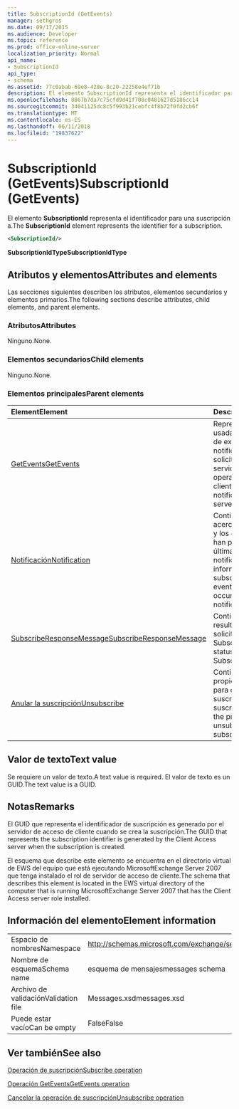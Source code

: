 ```yaml
---
title: SubscriptionId (GetEvents)
manager: sethgros
ms.date: 09/17/2015
ms.audience: Developer
ms.topic: reference
ms.prod: office-online-server
localization_priority: Normal
api_name:
- SubscriptionId
api_type:
- schema
ms.assetid: 77c0abab-69e8-428e-8c20-22258e4ef71b
description: El elemento SubscriptionId representa el identificador para una suscripción a.
ms.openlocfilehash: 8867b7da7c75cfd9d41f708c0481627d5186cc14
ms.sourcegitcommit: 34041125dc8c5f993b21cebfc4f8b72f0fd2cb6f
ms.translationtype: MT
ms.contentlocale: es-ES
ms.lasthandoff: 06/11/2018
ms.locfileid: "19837622"
---
```

# <a name="subscriptionid-getevents"></a><span data-ttu-id="de65a-103">SubscriptionId (GetEvents)</span><span class="sxs-lookup"><span data-stu-id="de65a-103">SubscriptionId (GetEvents)</span></span>

<span data-ttu-id="de65a-104">El elemento **SubscriptionId** representa el identificador para una suscripción a.</span><span class="sxs-lookup"><span data-stu-id="de65a-104">The **SubscriptionId** element represents the identifier for a subscription.</span></span> 
  
```xml
<SubscriptionId/>
```

 <span data-ttu-id="de65a-105">**SubscriptionIdType**</span><span class="sxs-lookup"><span data-stu-id="de65a-105">**SubscriptionIdType**</span></span>
## <a name="attributes-and-elements"></a><span data-ttu-id="de65a-106">Atributos y elementos</span><span class="sxs-lookup"><span data-stu-id="de65a-106">Attributes and elements</span></span>

<span data-ttu-id="de65a-107">Las secciones siguientes describen los atributos, elementos secundarios y elementos primarios.</span><span class="sxs-lookup"><span data-stu-id="de65a-107">The following sections describe attributes, child elements, and parent elements.</span></span>
  
### <a name="attributes"></a><span data-ttu-id="de65a-108">Atributos</span><span class="sxs-lookup"><span data-stu-id="de65a-108">Attributes</span></span>

<span data-ttu-id="de65a-109">Ninguno.</span><span class="sxs-lookup"><span data-stu-id="de65a-109">None.</span></span>
  
### <a name="child-elements"></a><span data-ttu-id="de65a-110">Elementos secundarios</span><span class="sxs-lookup"><span data-stu-id="de65a-110">Child elements</span></span>

<span data-ttu-id="de65a-111">Ninguno.</span><span class="sxs-lookup"><span data-stu-id="de65a-111">None.</span></span>
  
### <a name="parent-elements"></a><span data-ttu-id="de65a-112">Elementos principales</span><span class="sxs-lookup"><span data-stu-id="de65a-112">Parent elements</span></span>

|<span data-ttu-id="de65a-113">**Element**</span><span class="sxs-lookup"><span data-stu-id="de65a-113">**Element**</span></span>|<span data-ttu-id="de65a-114">**Descripción**</span><span class="sxs-lookup"><span data-stu-id="de65a-114">**Description**</span></span>|
|:-----|:-----|
|[<span data-ttu-id="de65a-115">GetEvents</span><span class="sxs-lookup"><span data-stu-id="de65a-115">GetEvents</span></span>](getevents.md) <br/> |<span data-ttu-id="de65a-116">Representa la operación usada por los clientes de extracción para las notificaciones de solicitud desde el servidor.</span><span class="sxs-lookup"><span data-stu-id="de65a-116">Represents the operation used by pull clients to request notifications from the server.</span></span>  <br/> |
|[<span data-ttu-id="de65a-117">Notificación</span><span class="sxs-lookup"><span data-stu-id="de65a-117">Notification</span></span>](notification-ex15websvcsotherref.md) <br/> |<span data-ttu-id="de65a-118">Contiene información acerca de la suscripción y los eventos que se han producido desde la última notificación.</span><span class="sxs-lookup"><span data-stu-id="de65a-118">Contains information about the subscription and the events that have occurred since the last notification.</span></span>  <br/> |
|[<span data-ttu-id="de65a-119">SubscribeResponseMessage</span><span class="sxs-lookup"><span data-stu-id="de65a-119">SubscribeResponseMessage</span></span>](subscriberesponsemessage.md) <br/> |<span data-ttu-id="de65a-120">Contiene el estado y el resultado de una solicitud Subscribe.</span><span class="sxs-lookup"><span data-stu-id="de65a-120">Contains the status and result of a Subscribe request.</span></span>  <br/> |
|[<span data-ttu-id="de65a-121">Anular la suscripción</span><span class="sxs-lookup"><span data-stu-id="de65a-121">Unsubscribe</span></span>](unsubscribe.md) <br/> |<span data-ttu-id="de65a-122">Contiene las propiedades usadas para cancelar la suscripción de una suscripción.</span><span class="sxs-lookup"><span data-stu-id="de65a-122">Contains the properties used to unsubscribe from a subscription.</span></span>  <br/> |
   
## <a name="text-value"></a><span data-ttu-id="de65a-123">Valor de texto</span><span class="sxs-lookup"><span data-stu-id="de65a-123">Text value</span></span>

<span data-ttu-id="de65a-124">Se requiere un valor de texto.</span><span class="sxs-lookup"><span data-stu-id="de65a-124">A text value is required.</span></span> <span data-ttu-id="de65a-125">El valor de texto es un GUID.</span><span class="sxs-lookup"><span data-stu-id="de65a-125">The text value is a GUID.</span></span>
  
## <a name="remarks"></a><span data-ttu-id="de65a-126">Notas</span><span class="sxs-lookup"><span data-stu-id="de65a-126">Remarks</span></span>

<span data-ttu-id="de65a-127">El GUID que representa el identificador de suscripción es generado por el servidor de acceso de cliente cuando se crea la suscripción.</span><span class="sxs-lookup"><span data-stu-id="de65a-127">The GUID that represents the subscription identifier is generated by the Client Access server when the subscription is created.</span></span>
  
<span data-ttu-id="de65a-128">El esquema que describe este elemento se encuentra en el directorio virtual de EWS del equipo que está ejecutando MicrosoftExchange Server 2007 que tenga instalado el rol de servidor de acceso de cliente.</span><span class="sxs-lookup"><span data-stu-id="de65a-128">The schema that describes this element is located in the EWS virtual directory of the computer that is running MicrosoftExchange Server 2007 that has the Client Access server role installed.</span></span>
  
## <a name="element-information"></a><span data-ttu-id="de65a-129">Información del elemento</span><span class="sxs-lookup"><span data-stu-id="de65a-129">Element information</span></span>

|||
|:-----|:-----|
|<span data-ttu-id="de65a-130">Espacio de nombres</span><span class="sxs-lookup"><span data-stu-id="de65a-130">Namespace</span></span>  <br/> |http://schemas.microsoft.com/exchange/services/2006/messages  <br/> |
|<span data-ttu-id="de65a-131">Nombre de esquema</span><span class="sxs-lookup"><span data-stu-id="de65a-131">Schema name</span></span>  <br/> |<span data-ttu-id="de65a-132">esquema de mensajes</span><span class="sxs-lookup"><span data-stu-id="de65a-132">messages schema</span></span>  <br/> |
|<span data-ttu-id="de65a-133">Archivo de validación</span><span class="sxs-lookup"><span data-stu-id="de65a-133">Validation file</span></span>  <br/> |<span data-ttu-id="de65a-134">Messages.xsd</span><span class="sxs-lookup"><span data-stu-id="de65a-134">messages.xsd</span></span>  <br/> |
|<span data-ttu-id="de65a-135">Puede estar vacío</span><span class="sxs-lookup"><span data-stu-id="de65a-135">Can be empty</span></span>  <br/> |<span data-ttu-id="de65a-136">False</span><span class="sxs-lookup"><span data-stu-id="de65a-136">False</span></span>  <br/> |
   
## <a name="see-also"></a><span data-ttu-id="de65a-137">Ver también</span><span class="sxs-lookup"><span data-stu-id="de65a-137">See also</span></span>



[<span data-ttu-id="de65a-138">Operación de suscripción</span><span class="sxs-lookup"><span data-stu-id="de65a-138">Subscribe operation</span></span>](subscribe-operation.md)
  
[<span data-ttu-id="de65a-139">Operación GetEvents</span><span class="sxs-lookup"><span data-stu-id="de65a-139">GetEvents operation</span></span>](getevents-operation.md)
  
[<span data-ttu-id="de65a-140">Cancelar la operación de suscripción</span><span class="sxs-lookup"><span data-stu-id="de65a-140">Unsubscribe operation</span></span>](unsubscribe-operation.md)

